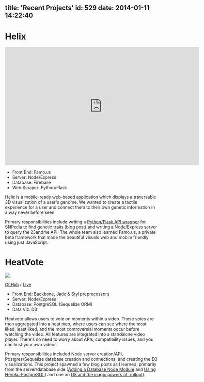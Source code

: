 title: 'Recent Projects'
id: 529
date: 2014-01-11 14:22:40
---

# Helix

<iframe title="YouTube video player" width="640" height="390" src="http://www.youtube.com/embed/JbIL3asjZBs" frameborder="0" allowfullscreen=""></iframe>

*   Front End: Famo.us
*   Server: Node/Express
*   Database: Firebase
*   Web Scraper: Python/Flask

Helix is a mobile-ready web-based application which displays a traversable 3D visualization of a user's genome. We wanted to create a tactile experience for a user and connect them to their own genetic information in a way never before seen.

Primary responsibilities include writing a [Python/Flask API wrapper](https://github.com/leaena/snp-api) for SNPedia to find genetic traits ([blog post](http://leaena.com/2014/01/web-scraping-science/ "Custom APIs and Web Scraping for Science")) and writing a Node/Express server to query the 23andme API. The whole team also learned Famo.us, a private beta framework that made the beautiful visuals web and mobile friendly using just JavaScript.

# HeatVote

![](https://github-camo.global.ssl.fastly.net/1a3e93531a0e6bd168a849eb9f6587f49b44f1d6/687474703a2f2f692e696d6775722e636f6d2f30614759514f352e706e67)

[GitHub](http://github.com/leaena/videoheatmap) / [Live](http://heatvote.com/)

*   Front End: Backbone, Jade &amp; Styl preprocessors
*   Server: Node/Express
*   Database: PostgreSQL (Sequelize ORM)
*   Data Viz: D3

Heatvote allows users to vote on moments within a video. These votes are then aggregated into a heat map, where users can see where the most liked, least liked, and the most controversial moments occur before watching the video. All features are integrated into a standalone video player. There's no need to worry about APIs, compatibility issues, and you can host your own videos.

Primary responsibilities included Node server creation/API, Postgres/Sequelize database creation and connections, and creating the D3 visualizations. This project spawned a few blog posts as I learned, primarily from the server/database side ([Adding a Database Node Module](http://leaena.com/2013/12/setting-up-a-database-node-module-on-a-nodeexpress-server-with-sequelize/ "Setting Up a Database Node Module on a Node/Express Server with Sequelize") and [Using Heroku PostgreSQL](http://leaena.com/2013/12/cloud-postgresql-servers-with-heroku/ "Cloud PostgreSQL Servers with Heroku")) and one on [D3 and the magic powers of .rollup()](http://leaena.com/2014/01/d3-js-rollups/ "D3.js Rollups").